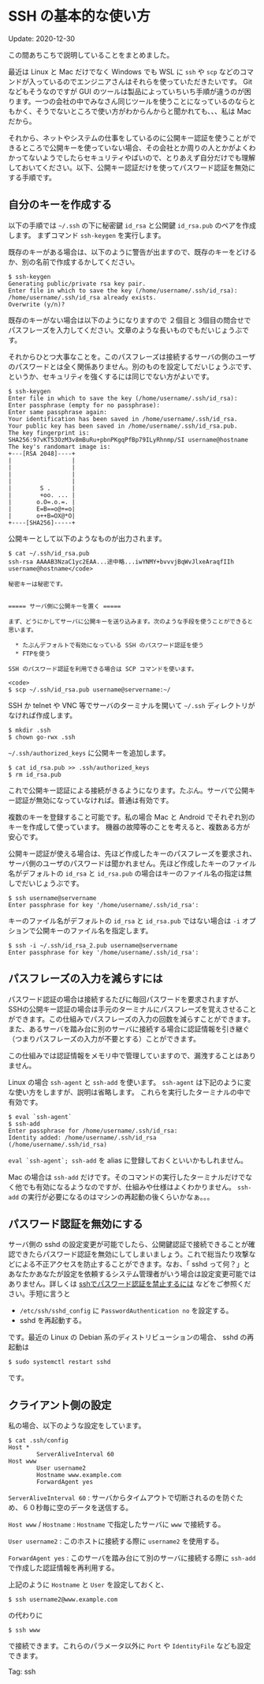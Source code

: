SSH の基本的な使い方
=====

Update: 2020-12-30


この間あちこちで説明していることをまとめました。

最近は Linux と Mac だけでなく Windows でも WSL に ``ssh`` や ``scp`` などのコマンドが入っているのでエンジニアさんはそれらを使っていただきたいです。
Git などもそうなのですが GUI のツールは製品によっていちいち手順が違うのが困ります。一つの会社の中でみなさん同じツールを使うことになっているのならともかく、そうでないところで使い方がわからんからと聞かれても、、、私は Mac だから。

それから、ネットやシステムの仕事をしているのに公開キー認証を使うことができるところで公開キーを使っていない場合、その会社とか周りの人とかがよくわかってないようでしたらセキュリティやばいので、とりあえず自分だけでも理解しておいてください。以下、公開キー認証だけを使ってパスワード認証を無効にする手順です。
## 自分のキーを作成する

以下の手順では ``~/.ssh`` の下に秘密鍵 ``id_rsa`` と公開鍵 ``id_rsa.pub`` のペアを作成します。
まずコマンド ``ssh-keygen`` を実行します。

既存のキーがある場合は、以下のように警告が出ますので、既存のキーをどけるか、別の名前で作成するかしてください。

```
$ ssh-keygen
Generating public/private rsa key pair.
Enter file in which to save the key (/home/username/.ssh/id_rsa):
/home/username/.ssh/id_rsa already exists.
Overwrite (y/n)?
```

既存のキーがない場合は以下のようになりますので ２個目と 3個目の問合せでパスフレーズを入力してください。文章のような長いものでもだいじょうぶです。

それからひとつ大事なことを。このパスフレーズは接続するサーバの側のユーザのパスワードとは全く関係ありません。別のものを設定してだいじょうぶです、というか、セキュリティを強くするには同じでない方がよいです。

```
$ ssh-keygen
Enter file in which to save the key (/home/username/.ssh/id_rsa):
Enter passphrase (empty for no passphrase):
Enter same passphrase again:
Your identification has been saved in /home/username/.ssh/id_rsa.
Your public key has been saved in /home/username/.ssh/id_rsa.pub.
The key fingerprint is:
SHA256:97vKT53OzM3v8mBuRu+pbnPKgqPfBp79ILyRhnmp/SI username@hostname
The key's randomart image is:
+---[RSA 2048]----+
|                 |
|                 |
|                 |
|                 |
|        S .      |
|        +oo. ... |
|       o.O=.o.=. |
|       E=B==o@+=o|
|       o++B=OX@*O|
+----[SHA256]-----+
```

公開キーとして以下のようなものが出力されます。

```
$ cat ~/.ssh/id_rsa.pub
ssh-rsa AAAAB3NzaC1yc2EAA...途中略...iwYNMY+bvvvjBqWvJlxeAraqfIIh username@hostname</code>

秘密キーは秘密です。


===== サーバ側に公開キーを置く =====

まず、どうにかしてサーバに公開キーを送り込みます。次のような手段を使うことができると思います。

  * たぶんデフォルトで有効になっている SSH のパスワード認証を使う
  * FTPを使う

SSH のパスワード認証を利用できる場合は SCP コマンドを使います。

<code>
$ scp ~/.ssh/id_rsa.pub username@servername:~/
```

SSH か telnet や VNC 等でサーバのターミナルを開いて ``~/.ssh`` ディレクトリがなければ作成します。

```
$ mkdir .ssh
$ chown go-rwx .ssh
```

``~/.ssh/authorized_keys`` に公開キーを追加します。

```
$ cat id_rsa.pub >> .ssh/authorized_keys
$ rm id_rsa.pub
```

これで公開キー認証による接続がきるようになります。たぶん。サーバで公開キー認証が無効になっていなければ。普通は有効です。

複数のキーを登録すること可能です。私の場合 Mac と Android でそれぞれ別のキーを作成して使っています。
機器の故障等のことを考えると、複数ある方が安心です。

公開キー認証が使える場合は、先ほど作成したキーのパスフレーズを要求され、サーバ側のユーザのパスワードは聞かれません。先ほど作成したキーのファイル名がデフォルトの ``id_rsa`` と ``id_rsa.pub`` の場合はキーのファイル名の指定は無しでだいじょうぶです。

```
$ ssh username@servername
Enter passphrase for key '/home/username/.ssh/id_rsa':
```

キーのファイル名がデフォルトの ``id_rsa`` と ``id_rsa.pub`` ではない場合は ``-i`` オプションで公開キーのファイル名を指定します。

```
$ ssh -i ~/.ssh/id_rsa_2.pub username@servername
Enter passphrase for key '/home/username/.ssh/id_rsa':
```


## パスフレーズの入力を減らすには

パスワード認証の場合は接続するたびに毎回パスワードを要求されますが、
SSHの公開キー認証の場合は手元のターミナルにパスフレーズを覚えさせることができます。この仕組みでパスフレーズの入力の回数を減らすことができます。また、あるサーバを踏み台に別のサーバに接続する場合に認証情報を引き継ぐ（つまりパスフレーズの入力が不要とする）ことができます。

この仕組みでは認証情報をメモリ中で管理していますので、漏洩することはありません。

Linux の場合 ``ssh-agent`` と ``ssh-add`` を使います。
``ssh-agent`` は下記のように変な使い方をしますが、説明は省略します。
これらを実行したターミナルの中で有効です。

```
$ eval `ssh-agent`
$ ssh-add
Enter passphrase for /home/username/.ssh/id_rsa:
Identity added: /home/username/.ssh/id_rsa (/home/username/.ssh/id_rsa)
```

``eval `ssh-agent`; ssh-add`` を alias に登録しておくといいかもしれません。

Mac の場合は ``ssh-add`` だけです。そのコマンドの実行したターミナルだけでなく他でも有効になるようなのですが、仕組みや仕様はよくわかりません。
``ssh-add`` の実行が必要になるのはマシンの再起動の後くらいかなぁ。。。


## パスワード認証を無効にする

サーバ側の sshd の設定変更が可能でしたら、公開鍵認証で接続できることが確認できたらパスワード認証を無効にしてしまいましょう。これで総当たり攻撃などによる不正アクセスを防止することができます。なお、「 sshd って何？」とあなたかあなたが設定を依頼するシステム管理者がいう場合は設定変更可能ではありません。詳しくは
[sshでパスワード認証を禁止するには](https://www.atmarkit.co.jp/flinux/rensai/linuxtips/430dnypsswdacces.html)
などをご参照ください。手短に言うと

  * ``/etc/ssh/sshd_config`` に ``PasswordAuthentication no`` を設定する。
  * sshd を再起動する。

です。最近の Linux の Debian 系のディストリビューションの場合、 sshd の再起動は

```
$ sudo systemctl restart sshd
```

です。

## クライアント側の設定

私の場合、以下のような設定をしています。

```
$ cat .ssh/config
Host *
        ServerAliveInterval 60
Host www
        User username2
        Hostname www.example.com
        ForwardAgent yes
```

``ServerAliveInterval 60`` : サーバからタイムアウトで切断されるのを防ぐため、６０秒毎に空のデータを送信する。

``Host www`` / ``Hostname`` : ``Hostname`` で指定したサーバに ``www`` で接続する。

``User username2`` : このホストに接続する際に ``username2`` を使用する。

``ForwardAgent yes`` : このサーバを踏み台にて別のサーバに接続する際に ``ssh-add`` で作成した認証情報を再利用する。

上記のように ``Hostname`` と ``User`` を設定しておくと、

```
$ ssh username2@www.example.com
```

の代わりに

```
$ ssh www
```

で接続できます。これらのパラメータ以外に ``Port`` や ``IdentityFile`` なども設定できます。


Tag: ssh
